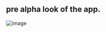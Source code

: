 ## pre alpha look of the app.
![image](https://user-images.githubusercontent.com/77834536/212546314-bd7254a9-6ada-4379-90ae-c3cc13a915ad.png)
